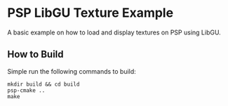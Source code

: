 # PSP LibGU Texture Example

A basic example on how to load and display textures on PSP using LibGU.


## How to Build

Simple run the following commands to build:

```
mkdir build && cd build
psp-cmake ..
make
```